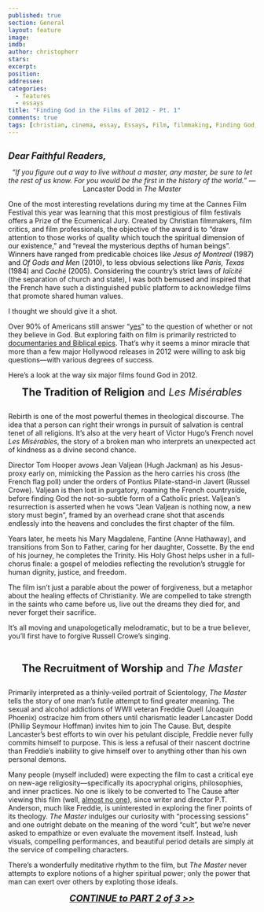 ```yaml
---
published: true
section: General
layout: feature
image: 
imdb: 
author: christopherr
stars: 
excerpt: 
position: 
addressee: 
categories:
  - features
  - essays
title: "Finding God in the Films of 2012 - Pt. 1"
comments: true
tags: [christian, cinema, essay, Essays, Film, filmmaking, Finding God, God, jewish, Lord, religion, religious, worship]
---
```

<div><p><span class="full-image-block ssNonEditable"><span><a href="/letters/2013/2/18/finding-god-in-the-films-of-2012-pt-1.html"><img src="http://static.squarespace.com/static/5005f6bcc4aa41161b33e89e/5329cf1fe4b07c068ebf74de/5329cf1fe4b07c068ebf77c2/1361219458023/Finding%20God1.jpg" alt="" /></a></span></span></p>
<p><strong><em style="font-size:130%;">Dear Faithful Readers,</em></strong></p>
<p style="text-align:center;"><em>&ldquo;If you figure out a way to live without a master, any master, be sure to let the rest of us know. For you would be the first in the history of the world.&rdquo;</em><span class="st"> &mdash; Lancaster Dodd in <em>The Master</em></span></p>
<p>One of the most interesting revelations during my time at the Cannes Film Festival this year was learning that this most prestigious of film festivals offers a Prize of the Ecumenical Jury. Created by Christian filmmakers, film critics, and film professionals, the objective of the award is to &ldquo;draw attention to those works of quality which <span style="color:#0c0c0c;">touch the spiritual dimension of our existence,&rdquo; and &ldquo;reveal the mysterious depths of human beings&rdquo;. Winners have ranged from predicable choices like <em>Jesus of Montreal</em> (1987) and <em>Of Gods and Men</em> (2010), to less obvious selections like <em>Paris, Texas</em> (1984) and <em>Cach&eacute;</em> (2005). Considering the country&rsquo;s strict laws of </span><em>la&iuml;cit&eacute;</em> (the separation of church and state), <span style="color:#0c0c0c;">I was both bemused and inspired that the French </span>have such a distinguished public platform to acknowledge films that promote shared human values.</p>
<p>I thought we should give it a shot.</p>
<p>Over 90% of Americans still answer &ldquo;<a href="http://www.gallup.com/poll/147887/Americans-Continue-Believe-God.aspx">yes</a>&rdquo; to the question of whether or not they believe in God. But exploring faith on film is primarily restricted to <a href="http://www.rottentomatoes.com/top/bestofrt/top_100_faith__spirituality_movies/?category=19">documentaries and Biblical epics</a>.  That&rsquo;s why it seems a minor miracle that more than a few major Hollywood releases in 2012 were willing to ask big questions&mdash;with various degrees of success.</p>
<p style="text-align:left;">Here&rsquo;s a look at the way six major films found God in 2012.</p>
<p style="text-align:center;"><span style="font-size:150%;"><strong>The Tradition of Religion</strong><em> </em>and<em> Les Mis&eacute;rables</em></span></p>
<p><span style="font-size:120%;"><em><span class="full-image-block ssNonEditable"><img src="http://static.squarespace.com/static/5005f6bcc4aa41161b33e89e/5329cf1fe4b07c068ebf74de/5329cf20e4b07c068ebf7d46/1361220820647/Les%20Miserables%20and%20God.jpg" alt="" /></span></em></span></p>
<p>Rebirth is one of the most powerful themes in theological discourse. The idea that a person can right their wrongs in pursuit of salvation is central tenet of all religions.  It&rsquo;s also at the very heart of Victor Hugo&rsquo;s French novel <em>Les Mis&eacute;rables</em>, the story of a broken man who interprets an unexpected act of kindness as a divine second chance.</p>
<p>Director Tom Hooper avows Jean Valjean (Hugh Jackman) as his Jesus-proxy early on, mimicking the Passion as the hero carries his cross (the French flag poll) under the orders of Pontius Pilate-stand-in Javert (Russel Crowe).  Valjean is then lost in purgatory, roaming the French countryside, before finding God the not-so-subtle form of a Catholic priest. Valjean&rsquo;s resurrection is asserted when he vows &ldquo;Jean Valjean is nothing now, a new story must begin&rdquo;, framed by an overhead crane shot that ascends endlessly into the heavens and concludes the first chapter of the film.</p>
<p>Years later, he meets his Mary Magdalene, Fantine (Anne Hathaway), and transitions from Son to Father, caring for her daughter, Cossette. By the end of his journey, he completes the Trinity. His Holy Ghost helps usher in a full-chorus finale: a gospel of melodies reflecting the revolution&rsquo;s struggle for human dignity, justice, and freedom.</p>
<p>The film isn&rsquo;t just a parable about the power of forgiveness, but a metaphor about the healing effects of Christianity. We are compelled to take strength in the saints who came before us, live out the dreams they died for, and never forget their sacrifice.</p>
<p>It&rsquo;s all moving and unapologetically melodramatic, but to be a true believer, you&rsquo;ll first have to forgive Russell Crowe&rsquo;s singing.</p>
<p>&nbsp;</p>
<p style="text-align:center;"><span style="font-size:150%;"><strong>The Recruitment of Worship</strong><em> </em>and<strong> </strong><em>The Master</em></span></p>
<p><span class="full-image-block ssNonEditable"><img src="http://static.squarespace.com/static/5005f6bcc4aa41161b33e89e/5329cf1fe4b07c068ebf74de/5329cf20e4b07c068ebf7d47/1361220977008/The%20Master%20and%20God.jpg" alt="" /></span></p>
<p>Primarily interpreted as a thinly-veiled portrait of Scientology, <em>The Master</em> tells the story of one man&rsquo;s futile attempt to find greater meaning. The sexual and alcohol addictions of WWII veteran Freddie Quell (Joaquin Phoenix) ostracize him from others until charismatic leader Lancaster Dodd (Phillip Seymour Hoffman) invites him to join The Cause.  But, despite Lancaster&rsquo;s best efforts to win over his petulant disciple, Freddie never fully commits himself to purpose. This is less a refusal of their nascent doctrine than Freddie&#8217;s inability to give himself over to anything other than his own personal demons.</p>
<p>Many people (myself included) were expecting the film to cast a critical eye on new-age religiosity&mdash;specifically its apocryphal origins, philosophies, and inner practices. No one is likely to be converted to The Cause after viewing this film (well, <a href="/letters/2012/10/9/the-master.html">almost no one</a>), since writer and director P.T. Anderson, much like Freddie, is uninterested in exploring the finer points of its theology.<em> The Master</em><em> </em>indulges our curiosity with &ldquo;processing sessions&#8221; and one outright debate on the meaning of the word &ldquo;cult&rdquo;, but we&rsquo;re never asked to empathize or even evaluate the movement itself. Instead, lush visuals, compelling performances, and beautiful period details are simply at the service of compelling characters.</p>
<p>There&#8217;s a wonderfully meditative rhythm to the film, but <em>The Master</em> never attempts to explore notions of a higher spiritual power; only the power that man can exert over others by exploting those ideals.</p>
<p style="text-align:center;"><em><span style="font-size:130%;"><strong> <a href="/letters/2013/2/18/finding-god-in-the-films-of-2012-pt2.html">CONTINUE to PART 2 of 3 &gt;&gt;</a><br /></strong></span></em></p></div>
